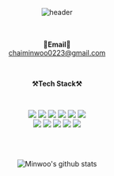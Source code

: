 <div align="center">

![header](https://capsule-render.vercel.app/api?type=waving&color=gradient&height=300&section=header&text=Minwoo%20Choi&fontSize=90&animation=fadeIn&fontAlignY=38&desc=Hello%20I'm%20Backend%20Developer&descAlignY=51&descAlign=69)

<br><br>
<Strong>📧Email📧</Strong>
<br>
chaiminwoo0223@gmail.com
<br>
</p>
<br>

<p align="center">
    <Strong>⚒️Tech Stack⚒️</Strong><br>
</p>

<br>
<p display="inline-block">
 <img src="https://img.shields.io/badge/HTML-E34F26?style=for-the-badge&logo=HTML5&logoColor=white"/></a>
 <img src="https://img.shields.io/badge/CSS-1572B6?style=for-the-badge&logo=CSS3&logoColor=white"/></a>
 <img src="https://img.shields.io/badge/JavaScript-F7DF1E?style=for-the-badge&logo=JavaScript&logoColor=black"/></a>
 <img src="https://img.shields.io/badge/Java-007396?style=for-the-badge&logo=OpenJDK&logoColor=white"/></a>
 <img src="https://img.shields.io/badge/spring-6DB33F?style=for-the-badge&logo=spring&logoColor=white"></a>
 <img src="https://img.shields.io/badge/mysql-4479A1?style=for-the-badge&logo=mysql&logoColor=white"></a>
 <br>
 <img src="https://img.shields.io/badge/Python-3776AB?style=for-the-badge&logo=python&logoColor=white"/></a>
 <img src="https://img.shields.io/badge/Numpy-%23013243.svg?style=for-the-badge&logo=numpy&logoColor=white"></a>
 <img src="https://img.shields.io/badge/Pandas-%23150458.svg?style=for-the-badge&logo=pandas&logoColor=white"></a>
 <img src="https://img.shields.io/badge/TensorFlow-FF6F00?style=for-the-badge&logo=TensorFlow&logoColor=white"/></a>
 <img src="https://img.shields.io/badge/PyTorch-EE4C2C?style=for-the-badge&logo=PyTorch&logoColor=white"></a>
</p>

<br>
<br>

![Minwoo's github stats](https://github-readme-stats.vercel.app/api?username=chaiminwoo0223&show_icons=true)
</div>

